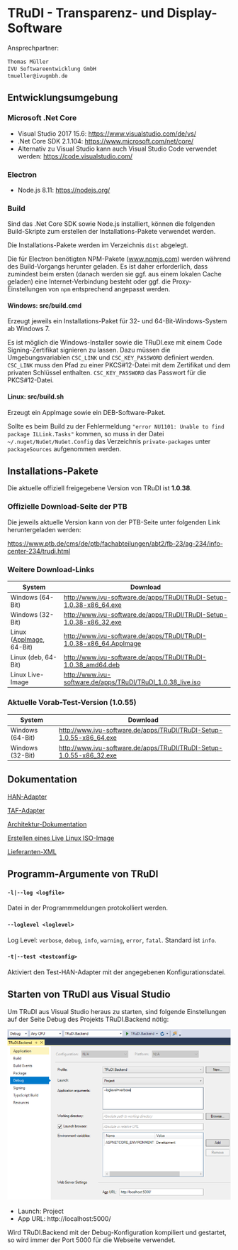 ﻿# TRuDI - Transparenz- und Display-Software

Ansprechpartner:

	Thomas Müller
	IVU Softwareentwicklung GmbH
	tmueller@ivugmbh.de

## Entwicklungsumgebung

### Microsoft .Net Core

- Visual Studio 2017 15.6: https://www.visualstudio.com/de/vs/
- .Net Core SDK 2.1.104: https://www.microsoft.com/net/core/
- Alternativ zu Visual Studio kann auch Visual Studio Code verwendet werden: https://code.visualstudio.com/

### Electron

- Node.js 8.11: https://nodejs.org/

### Build

Sind das .Net Core SDK sowie Node.js installiert, können die folgenden Build-Skripte zum erstellen der Installations-Pakete verwendet werden.

Die Installations-Pakete werden im Verzeichnis ``dist`` abgelegt. 

Die für Electron benötigten NPM-Pakete (www.npmjs.com) werden während des Build-Vorgangs herunter geladen. 
Es ist daher erforderlich, dass zumindest beim ersten (danach werden sie ggf. aus einem lokalen Cache geladen) 
eine Internet-Verbindung besteht oder ggf. die Proxy-Einstellungen von ``npm`` entsprechend angepasst werden.

#### Windows: src/build.cmd 
  
Erzeugt jeweils ein Installations-Paket für 32- und 64-Bit-Windows-System ab Windows 7.

Es ist möglich die Windows-Installer sowie die TRuDI.exe mit einem Code Signing-Zertifikat 
signieren zu lassen. Dazu müssen die Umgebungsvariablen ``CSC_LINK`` und ``CSC_KEY_PASSWORD`` definiert 
werden. ``CSC_LINK`` muss den Pfad zu einer PKCS#12-Datei mit dem Zertifikat und dem privaten Schlüssel enthalten.
``CSC_KEY_PASSWORD`` das Passwort für die PKCS#12-Datei.

#### Linux: src/build.sh

Erzeugt ein AppImage sowie ein DEB-Software-Paket.

Sollte es beim Build zu der Fehlermeldung ``"error NU1101: Unable to find package ILLink.Tasks"`` kommen, 
so muss in der Datei ``~/.nuget/NuGet/NuGet.Config`` das Verzeichnis ``private-packages`` 
unter ``packageSources`` aufgenommen werden.

## Installations-Pakete

Die aktuelle offiziell freigegebene Version von TRuDI ist **1.0.38**.

### Offizielle Download-Seite der PTB

Die jeweils aktuelle Version kann von der PTB-Seite unter folgenden Link heruntergeladen werden:

https://www.ptb.de/cms/de/ptb/fachabteilungen/abt2/fb-23/ag-234/info-center-234/trudi.html

### Weitere Download-Links

System           | Download
---              | ---
Windows (64-Bit) | http://www.ivu-software.de/apps/TRuDI/TRuDI-Setup-1.0.38-x86_64.exe
Windows (32-Bit) | http://www.ivu-software.de/apps/TRuDI/TRuDI-Setup-1.0.38-x86_32.exe
Linux ([AppImage](https://de.wikipedia.org/wiki/AppImage), 64-Bit) | http://www.ivu-software.de/apps/TRuDI/TRuDI-1.0.38-x86_64.AppImage
Linux (deb, 64-Bit) | http://www.ivu-software.de/apps/TRuDI/TRuDI-1.0.38_amd64.deb
Linux Live-Image | http://www.ivu-software.de/apps/TRuDI/TRuDI_1.0.38_live.iso

### Aktuelle Vorab-Test-Version (1.0.55)

System           | Download
---              | ---
Windows (64-Bit) | http://www.ivu-software.de/apps/TRuDI/TRuDI-Setup-1.0.55-x86_64.exe
Windows (32-Bit) | http://www.ivu-software.de/apps/TRuDI/TRuDI-Setup-1.0.55-x86_32.exe

## Dokumentation

[HAN-Adapter](doc/han-adapter.md)

[TAF-Adapter](doc/taf-adapter.md)

[Architektur-Dokumentation](doc/architecture-documentation.md)

[Erstellen eines Live Linux ISO-Image](doc/linux-live-image.md)

[Lieferanten-XML](doc/if_lieferant.md)

## Programm-Argumente von TRuDI

#### ``-l|--log <logfile>``

Datei in der Programmmeldungen protokolliert werden.

#### ``--loglevel <loglevel>``

Log Level: ``verbose``, ``debug``, ``info``, ``warning``, ``error``, ``fatal``. Standard ist ``info``.

#### ``-t|--test <testconfig>``

Aktiviert den Test-HAN-Adapter mit der angegebenen Konfigurationsdatei.


## Starten von TRuDI aus Visual Studio

Um TRuDI aus Visual Studio heraus zu starten, sind folgende Einstellungen auf der Seite Debug des Projekts TRuDI.Backend nötig:

![Debug-Einstellungen](doc/Images/Debug-Settings_VS2017.png)

- Launch: Project
- App URL: http://localhost:5000/

Wird TRuDI.Backend mit der Debug-Konfiguration kompiliert und gestartet, so wird immer der Port 5000 für die Webseite verwendet.
